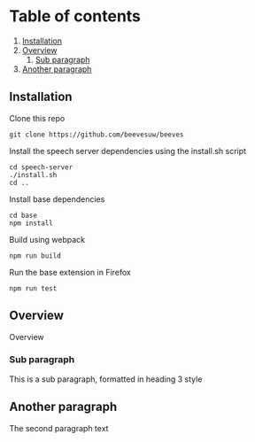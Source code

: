 # Table of contents
1. [Installation](#installation)
2. [Overview](#overview)
    1. [Sub paragraph](#subparagraph1)
3. [Another paragraph](#paragraph2)

## Installation <a name="installation"></a>
Clone this repo
```
git clone https://github.com/beevesuw/beeves
```
Install the speech server dependencies using the install.sh script
```
cd speech-server
./install.sh
cd ..
```
Install base dependencies
```
cd base
npm install 
```
Build using webpack
```
npm run build
```
Run the base extension in Firefox
```
npm run test
```

## Overview <a name="overview"></a>
Overview

### Sub paragraph <a name="subparagraph1"></a>
This is a sub paragraph, formatted in heading 3 style

## Another paragraph <a name="paragraph2"></a>
The second paragraph text

